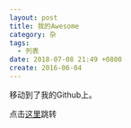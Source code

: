 ```yaml
---
layout: post
title: 我的Awesome
category: 杂
tags:
  - 列表
date: 2018-07-08 21:49 +0800
create: 2016-06-04
---
```


移动到了我的Github上。

点击[这里](https://github.com/zYeoman/Awesome)跳转
